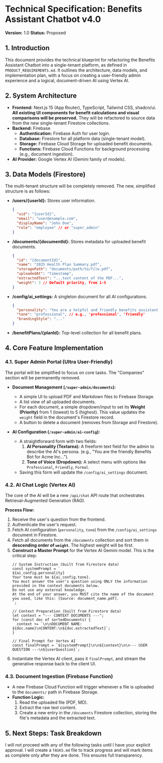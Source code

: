 # Technical Specification: Benefits Assistant Chatbot v4.0

**Version:** 1.0
**Status:** Proposed

## 1. Introduction

This document provides the technical blueprint for refactoring the Benefits Assistant Chatbot into a single-tenant platform, as defined in `PRODUCT_REQUIREMENTS.md`. It outlines the architecture, data models, and implementation plan, with a focus on creating a user-friendly admin experience and a logical, document-driven AI using Vertex AI.

## 2. System Architecture

- **Frontend:** Next.js 15 (App Router), TypeScript, Tailwind CSS, shadcn/ui. **All existing UI components for benefit calculations and visual comparisons will be preserved.** They will be refactored to source data from the new single-tenant Firestore collections.
- **Backend:** Firebase
    - **Authentication:** Firebase Auth for user login.
    - **Database:** Firestore for all platform data (single-tenant model).
    - **Storage:** Firebase Cloud Storage for uploaded benefit documents.
    - **Functions:** Firebase Cloud Functions for background processing (e.g., document ingestion).
- **AI Provider:** Google Vertex AI (Gemini family of models).

## 3. Data Models (Firestore)

The multi-tenant structure will be completely removed. The new, simplified structure is as follows:

- **/users/{userId}:** Stores user information.
  ```json
  {
    "uid": "{userId}",
    "email": "user@example.com",
    "displayName": "John Doe",
    "role": "employee" // or "super_admin"
  }
  ```
- **/documents/{documentId}:** Stores metadata for uploaded benefit documents.
  ```json
  {
    "id": "{documentId}",
    "name": "2025 Health Plan Summary.pdf",
    "storagePath": "documents/path/to/file.pdf",
    "uploadedAt": "timestamp",
    "extractedText": "...text content of the PDF...",
    "weight": 3 // Default priority, from 1-5
  }
  ```
- **/config/ai_settings:** A singleton document for all AI configurations.
  ```json
  {
    "personality": "You are a helpful and friendly benefits assistant...",
    "tone": "professional", // e.g., 'professional', 'friendly'
    "brandingStyle": "..."
  }
  ```
- **/benefitPlans/{planId}:** Top-level collection for all benefit plans.

## 4. Core Feature Implementation

### 4.1. Super Admin Portal (Ultra User-Friendly)

The portal will be simplified to focus on core tasks. The "Companies" section will be permanently removed.

- **Document Management (`/super-admin/documents`):**
    - A simple UI to upload PDF and Markdown files to Firebase Storage.
    - A list view of all uploaded documents.
    - For each document, a simple dropdown/input to set its **Weight (Priority)** from 1 (lowest) to 5 (highest). This value updates the `weight` field in the document's Firestore record.
    - A button to delete a document (removes from Storage and Firestore).

- **AI Configuration (`/super-admin/ai-config`):**
    - A straightforward form with two fields:
        1.  **AI Personality (Textarea):** A freeform text field for the admin to describe the AI's persona. (e.g., "You are the friendly Benefits Bot for Acme Inc...").
        2.  **Tone of Voice (Dropdown):** A select menu with options like `Professional`, `Friendly`, `Formal`.
    - Saving this form will update the `/config/ai_settings` document.

### 4.2. AI Chat Logic (Vertex AI)

The core of the AI will be a new `/api/chat` API route that orchestrates Retrieval-Augmented Generation (RAG).

**Process Flow:**
1.  Receive the user's question from the frontend.
2.  Authenticate the user's request.
3.  Fetch AI configuration (`personality`, `tone`) from the `/config/ai_settings` document in Firestore.
4.  Fetch all documents from the `/documents` collection and sort them in **descending order of `weight`**. The highest weight will be first.
5.  **Construct a Master Prompt** for the Vertex AI Gemini model. This is the critical step:
    ```
    // System Instruction (built from Firestore data)
    const systemPrompt = `
    ${ai_config.personality}
    Your tone must be ${ai_config.tone}.
    You must answer the user's question using ONLY the information provided in the context documents below. 
    Do not use any external knowledge. 
    At the end of your answer, you MUST cite the name of the document you used, like this: [Source: document_name.pdf].
    `;

    // Context Preparation (built from Firestore data)
    let context = "--- CONTEXT DOCUMENTS ---";
    for (const doc of sortedDocuments) {
      context += `\n\nDOCUMENT NAME: ${doc.name}\nCONTENT:\n${doc.extractedText}`;
    }

    // Final Prompt for Vertex AI
    const finalPrompt = `${systemPrompt}\n\n${context}\n\n--- USER QUESTION ---\n${userQuestion}`;
    ```
6.  Instantiate the Vertex AI client, pass it `finalPrompt`, and stream the generative response back to the client UI.

### 4.3. Document Ingestion (Firebase Function)

- A new Firebase Cloud Function will trigger whenever a file is uploaded to the `documents/` path in Firebase Storage.
- **Function Logic:**
    1.  Read the uploaded file (PDF, MD).
    2.  Extract the raw text content.
    3.  Create a new entry in the `/documents` Firestore collection, storing the file's metadata and the extracted text.

## 5. Next Steps: Task Breakdown

I will not proceed with any of the following tasks until I have your explicit approval. I will create a `TASKS.md` file to track progress and will mark items as complete only after they are done. This ensures full transparency.
